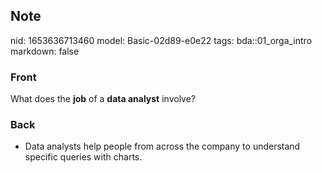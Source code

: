 ## Note
nid: 1653636713460
model: Basic-02d89-e0e22
tags: bda::01_orga_intro
markdown: false

### Front
What does the <b>job</b> of a <b>data analyst</b> involve?

### Back
<ul>
  <li>Data analysts help people from across the company to
  understand specific queries with charts.
</ul>
